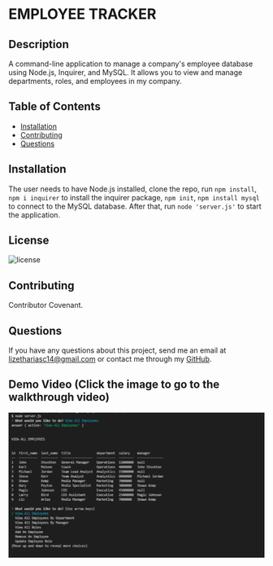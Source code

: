 # EMPLOYEE TRACKER 

  ## Description
  A command-line application to manage a company's employee database using Node.js, Inquirer, and MySQL. It allows you to view and manage departments, roles, and employees in my company.

  ## Table of Contents

* [Installation](#installation)
* [Contributing](#contributing)
* [Questions](#questions)

## Installation 
The user needs to have Node.js installed, clone the repo, run `npm install`, `npm i inquirer` to install the inquirer package, `npm init`, `npm install mysql` to connect to the  MySQL database. After that, run `node 'server.js'` to start the application.


## License
![license](https://img.shields.io/badge/license-MIT-brightgreen)

## Contributing
Contributor Covenant.

## Questions
If you have any questions about this project, send me an email at lizethariasc14@gmail.com or contact me through my [GitHub](https://github.com/lizariasc).

## Demo Video (Click the image to go to the walkthrough video)
[![Video Demo](video.png)](https://drive.google.com/file/d/1SAuvtJlsDkVKb0ibFmzgayl2YDkBiEWO/view)
